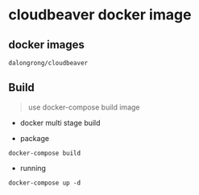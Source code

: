 #  cloudbeaver docker image


## docker images 

`dalongrong/cloudbeaver`


## Build
> use docker-compose build image

* docker multi stage build

* package

```code
docker-compose build
```

* running

```code
docker-compose up -d
```